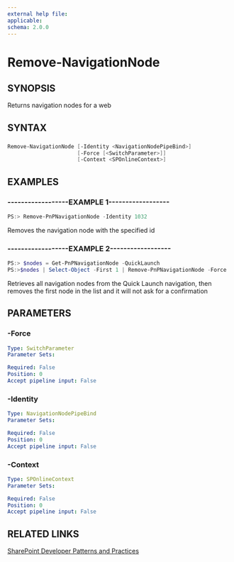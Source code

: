 ```yaml
---
external help file:
applicable: 
schema: 2.0.0
---
```

# Remove-NavigationNode

## SYNOPSIS
Returns navigation nodes for a web

## SYNTAX 

### 
```powershell
Remove-NavigationNode [-Identity <NavigationNodePipeBind>]
                      [-Force [<SwitchParameter>]]
                      [-Context <SPOnlineContext>]
```

## EXAMPLES

### ------------------EXAMPLE 1------------------
```powershell
PS:> Remove-PnPNavigationNode -Identity 1032
```

Removes the navigation node with the specified id

### ------------------EXAMPLE 2------------------
```powershell
PS:> $nodes = Get-PnPNavigationNode -QuickLaunch
PS:>$nodes | Select-Object -First 1 | Remove-PnPNavigationNode -Force
```

Retrieves all navigation nodes from the Quick Launch navigation, then removes the first node in the list and it will not ask for a confirmation

## PARAMETERS

### -Force


```yaml
Type: SwitchParameter
Parameter Sets: 

Required: False
Position: 0
Accept pipeline input: False
```

### -Identity


```yaml
Type: NavigationNodePipeBind
Parameter Sets: 

Required: False
Position: 0
Accept pipeline input: False
```

### -Context


```yaml
Type: SPOnlineContext
Parameter Sets: 

Required: False
Position: 0
Accept pipeline input: False
```

## RELATED LINKS

[SharePoint Developer Patterns and Practices](http://aka.ms/sppnp)